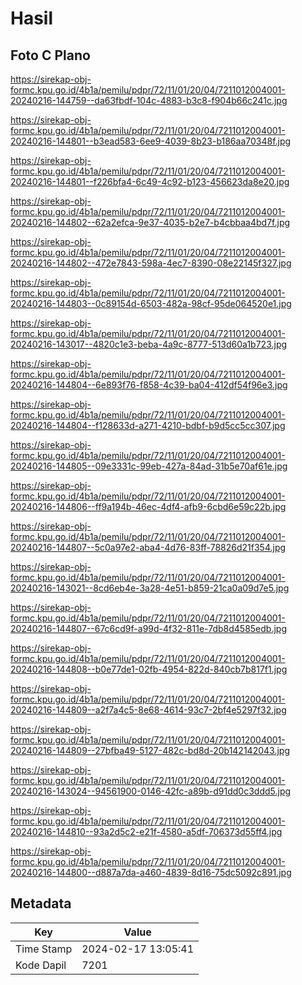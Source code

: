 # Hasil

## Foto C Plano

https://sirekap-obj-formc.kpu.go.id/4b1a/pemilu/pdpr/72/11/01/20/04/7211012004001-20240216-144759--da63fbdf-104c-4883-b3c8-f904b66c241c.jpg

https://sirekap-obj-formc.kpu.go.id/4b1a/pemilu/pdpr/72/11/01/20/04/7211012004001-20240216-144801--b3ead583-6ee9-4039-8b23-b186aa70348f.jpg

https://sirekap-obj-formc.kpu.go.id/4b1a/pemilu/pdpr/72/11/01/20/04/7211012004001-20240216-144801--f226bfa4-6c49-4c92-b123-456623da8e20.jpg

https://sirekap-obj-formc.kpu.go.id/4b1a/pemilu/pdpr/72/11/01/20/04/7211012004001-20240216-144802--62a2efca-9e37-4035-b2e7-b4cbbaa4bd7f.jpg

https://sirekap-obj-formc.kpu.go.id/4b1a/pemilu/pdpr/72/11/01/20/04/7211012004001-20240216-144802--472e7843-598a-4ec7-8390-08e22145f327.jpg

https://sirekap-obj-formc.kpu.go.id/4b1a/pemilu/pdpr/72/11/01/20/04/7211012004001-20240216-144803--0c89154d-6503-482a-98cf-95de064520e1.jpg

https://sirekap-obj-formc.kpu.go.id/4b1a/pemilu/pdpr/72/11/01/20/04/7211012004001-20240216-143017--4820c1e3-beba-4a9c-8777-513d60a1b723.jpg

https://sirekap-obj-formc.kpu.go.id/4b1a/pemilu/pdpr/72/11/01/20/04/7211012004001-20240216-144804--6e893f76-f858-4c39-ba04-412df54f96e3.jpg

https://sirekap-obj-formc.kpu.go.id/4b1a/pemilu/pdpr/72/11/01/20/04/7211012004001-20240216-144804--f128633d-a271-4210-bdbf-b9d5cc5cc307.jpg

https://sirekap-obj-formc.kpu.go.id/4b1a/pemilu/pdpr/72/11/01/20/04/7211012004001-20240216-144805--09e3331c-99eb-427a-84ad-31b5e70af61e.jpg

https://sirekap-obj-formc.kpu.go.id/4b1a/pemilu/pdpr/72/11/01/20/04/7211012004001-20240216-144806--ff9a194b-46ec-4df4-afb9-6cbd6e59c22b.jpg

https://sirekap-obj-formc.kpu.go.id/4b1a/pemilu/pdpr/72/11/01/20/04/7211012004001-20240216-144807--5c0a97e2-aba4-4d76-83ff-78826d21f354.jpg

https://sirekap-obj-formc.kpu.go.id/4b1a/pemilu/pdpr/72/11/01/20/04/7211012004001-20240216-143021--8cd6eb4e-3a28-4e51-b859-21ca0a09d7e5.jpg

https://sirekap-obj-formc.kpu.go.id/4b1a/pemilu/pdpr/72/11/01/20/04/7211012004001-20240216-144807--67c6cd9f-a99d-4f32-811e-7db8d4585edb.jpg

https://sirekap-obj-formc.kpu.go.id/4b1a/pemilu/pdpr/72/11/01/20/04/7211012004001-20240216-144808--b0e77de1-02fb-4954-822d-840cb7b817f1.jpg

https://sirekap-obj-formc.kpu.go.id/4b1a/pemilu/pdpr/72/11/01/20/04/7211012004001-20240216-144809--a2f7a4c5-8e68-4614-93c7-2bf4e5297f32.jpg

https://sirekap-obj-formc.kpu.go.id/4b1a/pemilu/pdpr/72/11/01/20/04/7211012004001-20240216-144809--27bfba49-5127-482c-bd8d-20b142142043.jpg

https://sirekap-obj-formc.kpu.go.id/4b1a/pemilu/pdpr/72/11/01/20/04/7211012004001-20240216-143024--94561900-0146-42fc-a89b-d91dd0c3ddd5.jpg

https://sirekap-obj-formc.kpu.go.id/4b1a/pemilu/pdpr/72/11/01/20/04/7211012004001-20240216-144810--93a2d5c2-e21f-4580-a5df-706373d55ff4.jpg

https://sirekap-obj-formc.kpu.go.id/4b1a/pemilu/pdpr/72/11/01/20/04/7211012004001-20240216-144800--d887a7da-a460-4839-8d16-75dc5092c891.jpg


## Metadata

| Key        | Value               |
| ---------- | ------------------- |
| Time Stamp | 2024-02-17 13:05:41 |
| Kode Dapil | 7201                |



